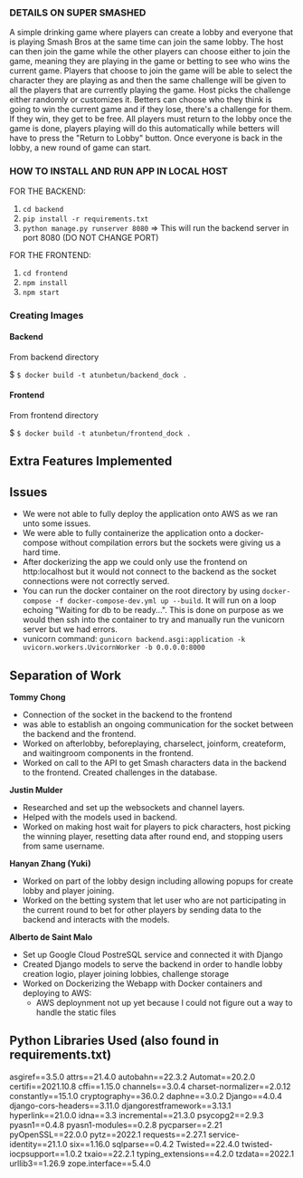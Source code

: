 ### DETAILS ON SUPER SMASHED ###
A simple drinking game where players can create a lobby and everyone that is playing Smash Bros at the same time can join the same lobby. The host can then join the game while the other players can choose either to join the game, meaning they are playing in the game or betting to see who wins the current game. Players that choose to join the game will be able to select the character they are playing as and then the same challenge will be given to all the players that are currently playing the game. Host picks the challenge either randomly or customizes it. Betters can choose who they think is going to win the current game and if they lose, there's a challenge for them. If they win, they get to be free. All players must return to the lobby once the game is done, players playing will do this automatically while betters will have to press the "Return to Lobby" button. Once everyone is back in the lobby, a new round of game can start.


### HOW TO INSTALL AND RUN APP IN LOCAL HOST ###
FOR THE BACKEND:
1. `cd backend`
2. `pip install -r requirements.txt`
3. `python manage.py runserver 8080` => This will run the backend server in port 8080 (DO NOT CHANGE PORT)

FOR THE FRONTEND:
1. `cd frontend`
2. `npm install`
3. `npm start`



### Creating Images
#### Backend
From backend directory

$ `$ docker build -t atunbetun/backend_dock .`

#### Frontend
From frontend directory

$ `$ docker build -t atunbetun/frontend_dock .`

## Extra Features Implemented

## Issues
- We were not able to fully deploy the application onto AWS as we ran unto some issues.
- We were able to fully containerize the application onto a docker-compose without compilation errors but the sockets were giving us a hard time.
- After dockerizing the app we could only use the frontend on http:localhost but it would not connect to the backend as the socket connections were not correctly served.
- You can run the docker container on the root directory by using `docker-compose -f docker-compose-dev.yml up --build`. It will run on a
loop echoing "Waiting for db to be ready...". This is done on purpose as we would then ssh into the container to try and manually run the vunicorn server but we had errors.
- vunicorn command: `gunicorn backend.asgi:application -k uvicorn.workers.UvicornWorker -b 0.0.0.0:8000`

## Separation of Work

**Tommy Chong** 
- Connection of the socket in the backend to the frontend
- was able to establish an ongoing communication for the socket between the backend and the frontend. 
- Worked on afterlobby, beforeplaying, charselect, joinform, createform, and waitingroom components in the frontend. 
- Worked on call to the API to get Smash characters data in the backend to the frontend. Created challenges in the database.

**Justin Mulder** 
- Researched and set up the websockets and channel layers.
- Helped with the models used in backend.
- Worked on making host wait for players to pick characters, host picking the winning player, resetting data after round end, and stopping users from same username.

**Hanyan Zhang (Yuki)** 
- Worked on part of the lobby design including allowing popups for create lobby and player joining. 
- Worked on the betting system that let user who are not participating in the current round to bet for other players by sending data to the backend and interacts with the models.

**Alberto de Saint Malo** 
- Set up Google Cloud PostreSQL service and connected it with Django
- Created Django models to serve the backend in order to handle lobby creation logio, player joining lobbies, challenge storage
- Worked on Dockerizing the Webapp with Docker containers and deploying to AWS:
  - AWS deploynment not up yet because I could not figure out a way to handle the static files


## Python Libraries Used (also found in requirements.txt)
asgiref==3.5.0
attrs==21.4.0
autobahn==22.3.2
Automat==20.2.0
certifi==2021.10.8
cffi==1.15.0
channels==3.0.4
charset-normalizer==2.0.12
constantly==15.1.0
cryptography==36.0.2
daphne==3.0.2
Django==4.0.4
django-cors-headers==3.11.0
djangorestframework==3.13.1
hyperlink==21.0.0
idna==3.3
incremental==21.3.0
psycopg2==2.9.3
pyasn1==0.4.8
pyasn1-modules==0.2.8
pycparser==2.21
pyOpenSSL==22.0.0
pytz==2022.1
requests==2.27.1
service-identity==21.1.0
six==1.16.0
sqlparse==0.4.2
Twisted==22.4.0
twisted-iocpsupport==1.0.2
txaio==22.2.1
typing_extensions==4.2.0
tzdata==2022.1
urllib3==1.26.9
zope.interface==5.4.0